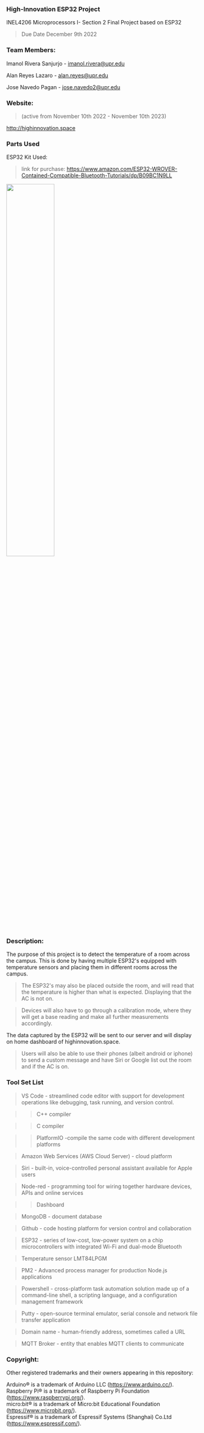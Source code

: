 ### High-Innovation ESP32 Project
INEL4206 Microprocessors I- Section 2 Final Project based on ESP32
>Due Date December 9th 2022

### Team Members:
Imanol Rivera Sanjurjo  - imanol.rivera@upr.edu

Alan Reyes Lazaro       - alan.reyes@upr.edu

Jose Navedo Pagan       - jose.navedo2@upr.edu

### Website:
>(active from November 10th 2022 - November 10th 2023) 

http://highinnovation.space

### Parts Used 
ESP32 Kit Used:

>link for purchase: https://www.amazon.com/ESP32-WROVER-Contained-Compatible-Bluetooth-Tutorials/dp/B09BC1N9LL

<img src= https://user-images.githubusercontent.com/60356566/201103807-fca603fb-79ff-4746-965e-6dece990fbd1.png width='50%'/>

### Description: 
The purpose of this project is to detect the temperature of a room across the campus. This is done by having multiple ESP32's equipped with temperature sensors and placing them in different rooms across the campus. 

>The ESP32's may also be placed outside the room, and will read that the temperature is higher than what is expected. Displaying that the AC is not on.

>Devices will also have to go through a calibration mode, where they will get a base reading and make all further measurements accordingly.

The data captured by the ESP32 will be sent to our server and will display on home dashboard of highinnovation.space. 

>Users will also be able to use their phones (albeit android or iphone) to send a custom message and have Siri or Google list out the room and if the AC is on. 

### Tool Set List
>VS Code - streamlined code editor with support for development operations like debugging, task running, and version control.

>>C++ compiler

>>C compiler

>>PlatformIO -compile the same code with different development platforms

>Amazon Web Services (AWS Cloud Server) - cloud platform

>Siri - built-in, voice-controlled personal assistant available for Apple users

>Node-red - programming tool for wiring together hardware devices, APIs and online services

>>Dashboard

>MongoDB - document database

>Github - code hosting platform for version control and collaboration

>ESP32 - series of low-cost, low-power system on a chip microcontrollers with integrated Wi-Fi and dual-mode Bluetooth

>Temperature sensor LMT84LPGM

>PM2 - Advanced process manager for production Node.js applications

>Powershell - cross-platform task automation solution made up of a command-line shell, a scripting language, and a configuration management framework

>Putty - open-source terminal emulator, serial console and network file transfer application

>Domain name - human-friendly address, sometimes called a URL

>MQTT Broker - entity that enables MQTT clients to communicate

### Copyright:
Other registered trademarks and their owners appearing in this repository:

Arduino® is a trademark of Arduino LLC (https://www.arduino.cc/).  
Raspberry Pi® is a trademark of Raspberry Pi Foundation (https://www.raspberrypi.org/).  
micro:bit® is a trademark of Micro:bit Educational Foundation (https://www.microbit.org/).  
Espressif® is a trademark of Espressif Systems (Shanghai) Co.Ltd (https://www.espressif.com/).
